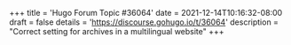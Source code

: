 +++
title = 'Hugo Forum Topic #36064'
date = 2021-12-14T10:16:32-08:00
draft = false
details = 'https://discourse.gohugo.io/t/36064'
description = "Correct setting for archives in a multilingual website"
+++
